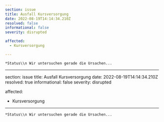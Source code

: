 ```yaml
---
section: issue
title: Ausfall Kursversorgung
date: 2022-08-19T14:14:34.210Z
resolved: false
informational: false
severity: disrupted

affected:
  - Kursversorgung

---
```


    *Status\\n Wir untersuchen gerade die Ursachen...
---
section: issue
title: Ausfall Kursversorgung
date: 2022-08-19T14:14:34.210Z
resolved: true
informational: false
severity: disrupted

affected:
  - Kursversorgung

---

    *Status\\n Wir untersuchen gerade die Ursachen...
